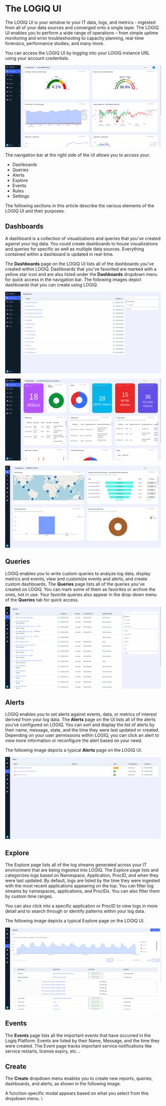 # The LOGIQ UI

The LOGIQ UI is your window to your IT data, logs, and metrics - ingested from all of your data sources and converged onto a single layer. The LOGIQ UI enables you to perform a wide range of operations – from simple uptime monitoring and error troubleshooting to capacity planning, real-time forensics, performance studies, and many more.&#x20;

You can access the LOGIQ UI by logging into your LOGIQ instance URL using your account credentials.&#x20;

![](<../.gitbook/assets/image (28) (1) (1).png>)

The navigation bar at the right side of the UI allows you to access your:

* Dashboards
* Queries
* Alerts
* Explore
* Events&#x20;
* Rules
* Settings

The following sections in this article describe the various elements of the LOGIQ UI and their purposes.&#x20;

## Dashboards

A dashboard is a collection of visualizations and queries that you've created against your log data. You could create dashboards to house visualizations and queries for specific as well as multiple data sources. Everything contained within a dashboard is updated in real-time.&#x20;

The **Dashboards** page on the LOGIQ UI lists all of the dashboards you've created within LOGIQ. Dashboards that you've favorited are marked with a yellow star icon and are also listed under the **Dashboards** dropdown menu for quick access in the navigation bar. The following images depict dashboards that you can create using LOGIQ.&#x20;

![Dashboards Page shows list of dashboards.](<../.gitbook/assets/image (25) (1) (1).png>)



![A typical monitoring dashboard on LOGIQ](<../.gitbook/assets/image (16) (1) (1).png>)

![Another example of a LOGIQ dashboard](<../.gitbook/assets/image (14) (1) (1).png>)

## **Queries**

LOGIQ enables you to write custom queries to analyze log data, display metrics and events, view and customize events and alerts, and create custom dashboards. The **Queries** page lists all of the queries you've created on LOGIQ. You can mark some of them as favorites or archive the ones, not in use. Your favorite queries also appear in the drop-down menu of the **Queries** tab for quick access.

![](<../.gitbook/assets/image (21) (1) (1).png>)

## **Alerts**

LOGIQ enables you to set alerts against events, data, or metrics of interest derived from your log data. The **Alerts** page on the UI lists all of the alerts you've configured on LOGIQ. You can sort and display the list of alerts by their name, message, state, and the time they were last updated or created. Depending on your user permissions within LOGIQ, you can click an alert to view more information or reconfigure the alert based on your need.&#x20;

The following image depicts a typical **Alerts** page on the LOGIQ UI.&#x20;

![](<../.gitbook/assets/image (17) (1) (1).png>)

## Explore

The Explore page lists all of the log streams generated across your IT environment that are being ingested into LOGIQ. The Explore page lists and categorizes logs based on Namespace, Application, ProcID, and when they were last updated. By default, logs are listed by the time they were ingested with the most recent applications appearing on the top. You can filter log streams by namespaces, applications, and ProcIDs. You can also filter them by custom time ranges.&#x20;

You can also click into a specific application or ProcID to view logs in more detail and to search through or identify patterns within your log data.&#x20;

The following image depicts a typical Explore page on the LOGIQ UI.&#x20;

![The Explore Page](<../.gitbook/assets/image (26) (1) (1) (1).png>)



## Events

The **Events** page lists all the important events that have occurred in the Logiq Platform. Events are listed by their Name, Message, and the time they were created.  The Event page tracks important service notifications like service restarts, license expiry, etc...

## Create

The **Create** dropdown menu enables you to create new reports, queries, dashboards, and alerts, as shown in the following image.&#x20;

A function-specific modal appears based on what you select from this dropdown menu. \
